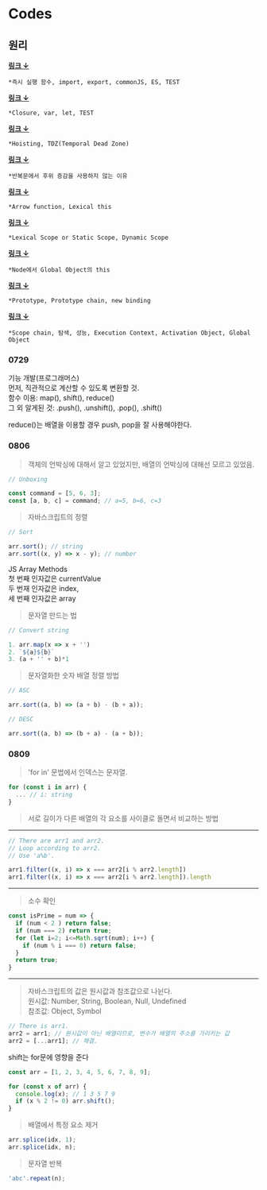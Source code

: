 # Codes

## 원리

[**링크 ↓**](https://github.com/bya2/Coding/blob/main/mdFolder/IIEF.md)
```
*즉시 실행 함수, import, export, commonJS, ES, TEST
```

[**링크 ↓**](https://github.com/bya2/Coding/blob/main/mdFolder/Closure.md)
```
*Closure, var, let, TEST
```

[**링크 ↓**](https://github.com/bya2/Coding/blob/main/mdFolder/Hoisting.md)
```
*Hoisting, TDZ(Temporal Dead Zone)
```

[**링크 ↓**](https://github.com/bya2/Coding/blob/main/mdFolder/Reason.md)
```
*반복문에서 후위 증감을 사용하지 않는 이유
```

[**링크 ↓**](https://github.com/bya2/Coding/blob/main/mdFolder/ArrorFunc.md)
```
*Arrow function, Lexical this
```

[**링크 ↓**](https://github.com/bya2/Coding/blob/main/mdFolder/LexicalScope.md)
```
*Lexical Scope or Static Scope, Dynamic Scope
```

[**링크 ↓**](https://github.com/bya2/Coding/blob/main/mdFolder/GlobalObjectThis.md)
```
*Node에서 Global Object의 this
```

[**링크 ↓**](https://github.com/bya2/Coding/blob/main/mdFolder/mdFolder/Prototype.md)
```
*Prototype, Prototype chain, new binding
```

[**링크 ↓**](https://github.com/bya2/Coding/blob/main/mdFolder/ScopeChain.md)
```
*Scope chain, 탐색, 성능, Execution Context, Activation Object, Global Object
```


### 0729
기능 개발(프로그래머스)  
  먼저, 직관적으로 계산할 수 있도록 변환할 것.  
  함수 이용: map(), shift(), reduce()  
  그 외 알게된 것: .push(), .unshift(), .pop(), .shift()  

  reduce()는 배열을 이용할 경우 push, pop을 잘 사용해야한다.



### 0806

> 객체의 언박싱에 대해서 알고 있었지만, 배열의 언박싱에 대해선 모르고 있었음.
```js
// Unboxing

const command = [5, 6, 3];
const [a, b, c] = command; // a=5, b=6, c=3
```

> 자바스크립트의 정렬
```js
// Sort

arr.sort(); // string
arr.sort((x, y) => x - y); // number
```

JS Array Methods  
첫 번째 인자값은 currentValue   
두 번재 인자값은 index,  
세 번째 인자값은 array

> 문자열 만드는 법
```js
// Convert string

1. arr.map(x => x + '')
2. `${a}${b}`
3. (a + '' + b)*1
```

> 문자열화한 숫자 배열 정렬 방법
```js
// ASC

arr.sort((a, b) => (a + b) - (b + a));
```
```js
// DESC

arr.sort((a, b) => (b + a) - (a + b));
```

### 0809

> 'for in' 문법에서 인덱스는 문자열.
```js
for (const i in arr) {
  ... // i: string
}
```

> 서로 길이가 다른 배열의 각 요소를 사이클로 돌면서 비교하는 방법
---
```js
// There are arr1 and arr2.
// Loop according to arr2.
// Use 'a%b'.

arr1.filter((x, i) => x === arr2[i % arr2.length])
arr1.filter((x, i) => x === arr2[i % arr2.length]).length
```
---
> 소수 확인
```js
const isPrime = num => {
  if (num < 2 ) return false;
  if (num === 2) return true;
  for (let i=2; i<=Math.sqrt(num); i++) {
    if (num % i === 0) return false;
  }
  return true;
}
```
---
> 자바스크립트의 값은 원시값과 참조값으로 나뉜다.  
> 원시값: Number, String, Boolean, Null, Undefined  
> 참조값: Object, Symbol  
```js
// There is arr1.
arr2 = arr1; // 원시값이 아닌 배열이므로, 변수가 배열의 주소를 가리키는 값
arr2 = [...arr1]; // 해결.
```

shift는 for문에 영향을 준다
```js
const arr = [1, 2, 3, 4, 5, 6, 7, 8, 9];

for (const x of arr) {
  console.log(x); // 1 3 5 7 9
  if (x % 2 != 0) arr.shift();
}
```

> 배열에서 특정 요소 제거
```js
arr.splice(idx, 1);
arr.splice(idx, n);
```

> 문자열 반복
```js
'abc'.repeat(n);
```

